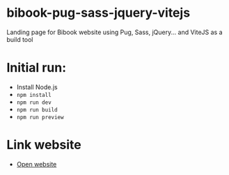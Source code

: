 # bibook-pug-sass-jquery-vitejs

Landing page for Bibook website using Pug, Sass, jQuery... and ViteJS as a build tool 

# Initial run:

* Install Node.js
* `npm install`
* `npm run dev`
* `npm run build`
* `npm run preview`


# Link website
* [Open website](https://mrcanon.github.io/bibook-pug-sass-jquery-vitejs/)